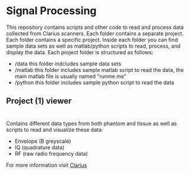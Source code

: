 # Signal Processing

This repository contains scripts and other code to read and process data collected from Clarius scanners. Each folder contains a separate project. Each folder contains a specific project. Inside each folder you can find sample data sets as well as matlab/python scripts to read, process, and display the data. Each project folder is structured as follows:
* /data this folder indcludes sample data sets
* /matlab this folder includes sample matlab script to read the data, the main matlab file is usually named "runme.me"
* /python  this folder includes sample python script to read the data

## Project (1) viewer <h1>

Contains different data types from both phantom and tissue as well as scripts to read and visualize these data:
* Envelope (B greyscale)
* IQ (quadrature data)
* RF (raw radio frequency data)

For more information visit [Clarius](http://clarius.com)
